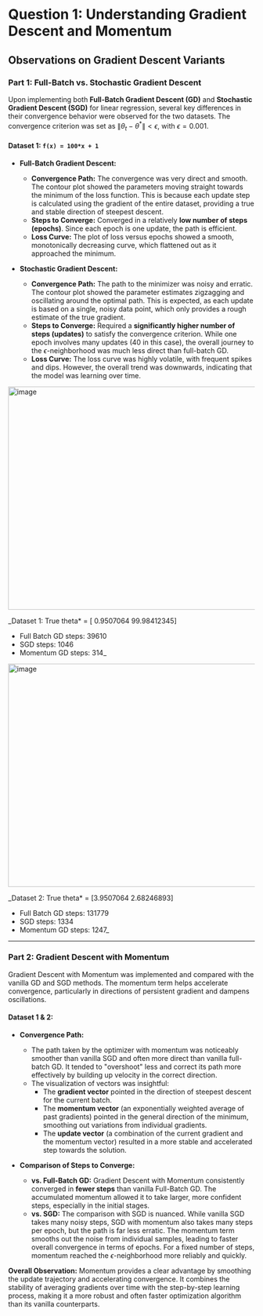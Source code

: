 # Question 1: Understanding Gradient Descent and Momentum

## Observations on Gradient Descent Variants

### Part 1: Full-Batch vs. Stochastic Gradient Descent

Upon implementing both **Full-Batch Gradient Descent (GD)** and **Stochastic Gradient Descent (SGD)** for linear regression, several key differences in their convergence behavior were observed for the two datasets. The convergence criterion was set as $\|\theta_t - \theta^*\| < \epsilon$, with $\epsilon = 0.001$.

#### Dataset 1: `f(x) = 100*x + 1`

* **Full-Batch Gradient Descent:**
    * **Convergence Path:** The convergence was very direct and smooth. The contour plot showed the parameters moving straight towards the minimum of the loss function. This is because each update step is calculated using the gradient of the entire dataset, providing a true and stable direction of steepest descent.
    * **Steps to Converge:** Converged in a relatively **low number of steps (epochs)**. Since each epoch is one update, the path is efficient.
    * **Loss Curve:** The plot of loss versus epochs showed a smooth, monotonically decreasing curve, which flattened out as it approached the minimum.

* **Stochastic Gradient Descent:**
    * **Convergence Path:** The path to the minimizer was noisy and erratic. The contour plot showed the parameter estimates zigzagging and oscillating around the optimal path. This is expected, as each update is based on a single, noisy data point, which only provides a rough estimate of the true gradient.
    * **Steps to Converge:** Required a **significantly higher number of steps (updates)** to satisfy the convergence criterion. While one epoch involves many updates (40 in this case), the overall journey to the $\epsilon$-neighborhood was much less direct than full-batch GD.
    * **Loss Curve:** The loss curve was highly volatile, with frequent spikes and dips. However, the overall trend was downwards, indicating that the model was learning over time.


<img width="567" height="455" alt="image" src="https://github.com/user-attachments/assets/a1a9ab06-c4fe-4097-b506-4bf4d7864368" />



_Dataset 1: True theta* = [ 0.9507064  99.98412345]
* Full Batch GD steps: 39610
* SGD steps: 1046
* Momentum GD steps: 314_

<img width="563" height="455" alt="image" src="https://github.com/user-attachments/assets/3d502834-efe2-4571-97a1-052063ebd339" />

_Dataset 2: True theta* = [3.9507064  2.68246893]
* Full Batch GD steps: 131779
* SGD steps: 1334
* Momentum GD steps: 1247_

---

### Part 2: Gradient Descent with Momentum

Gradient Descent with Momentum was implemented and compared with the vanilla GD and SGD methods. The momentum term helps accelerate convergence, particularly in directions of persistent gradient and dampens oscillations.

#### Dataset 1 & 2:

* **Convergence Path:**
    * The path taken by the optimizer with momentum was noticeably smoother than vanilla SGD and often more direct than vanilla full-batch GD. It tended to "overshoot" less and correct its path more effectively by building up velocity in the correct direction.
    * The visualization of vectors was insightful:
        * The **gradient vector** pointed in the direction of steepest descent for the current batch.
        * The **momentum vector** (an exponentially weighted average of past gradients) pointed in the general direction of the minimum, smoothing out variations from individual gradients.
        * The **update vector** (a combination of the current gradient and the momentum vector) resulted in a more stable and accelerated step towards the solution.

* **Comparison of Steps to Converge:**
    * **vs. Full-Batch GD:** Gradient Descent with Momentum consistently converged in **fewer steps** than vanilla Full-Batch GD. The accumulated momentum allowed it to take larger, more confident steps, especially in the initial stages.
    * **vs. SGD:** The comparison with SGD is nuanced. While vanilla SGD takes many noisy steps, SGD with momentum also takes many steps per epoch, but the path is far less erratic. The momentum term smooths out the noise from individual samples, leading to faster overall convergence in terms of epochs. For a fixed number of steps, momentum reached the $\epsilon$-neighborhood more reliably and quickly.

**Overall Observation:** Momentum provides a clear advantage by smoothing the update trajectory and accelerating convergence. It combines the stability of averaging gradients over time with the step-by-step learning process, making it a more robust and often faster optimization algorithm than its vanilla counterparts.

